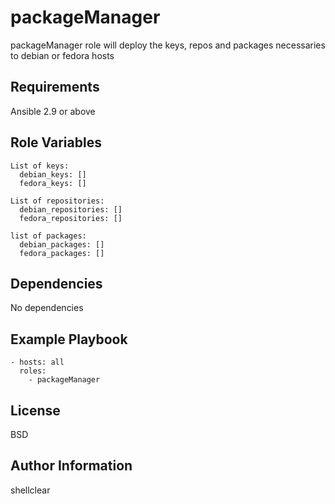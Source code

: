 packageManager
=========

packageManager role will deploy the keys, repos and packages necessaries to debian or fedora hosts

Requirements
------------

Ansible 2.9 or above

Role Variables
--------------

```
List of keys: 
  debian_keys: []
  fedora_keys: []

List of repositories:
  debian_repositories: []
  fedora_repositories: []

list of packages:
  debian_packages: []
  fedora_packages: []
```

Dependencies
------------

No dependencies

Example Playbook
----------------

```
- hosts: all
  roles:
    - packageManager
```

License
-------

BSD

Author Information
------------------

shellclear
